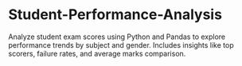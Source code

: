 # Student-Performance-Analysis
Analyze student exam scores using Python and Pandas to explore performance trends by subject and gender. Includes insights like top scorers, failure rates, and average marks comparison. 
